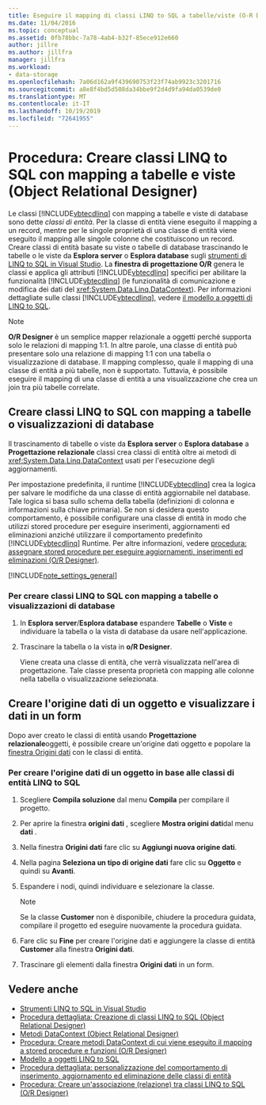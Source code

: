 ```yaml
---
title: Eseguire il mapping di classi LINQ to SQL a tabelle/viste (O-R Designer)
ms.date: 11/04/2016
ms.topic: conceptual
ms.assetid: 0fb78bbc-7a78-4ab4-b32f-85ece912e660
author: jillre
ms.author: jillfra
manager: jillfra
ms.workload:
- data-storage
ms.openlocfilehash: 7a06d162a9f439690753f23f74ab9923c3201716
ms.sourcegitcommit: a8e8f4bd5d508da34bbe9f2d4d9fa94da0539de0
ms.translationtype: MT
ms.contentlocale: it-IT
ms.lasthandoff: 10/19/2019
ms.locfileid: "72641955"
---
```

# <a name="how-to-create-linq-to-sql-classes-mapped-to-tables-and-views-or-designer"></a>Procedura: Creare classi LINQ to SQL con mapping a tabelle e viste (Object Relational Designer)

Le classi [!INCLUDE[vbtecdlinq](../data-tools/includes/vbtecdlinq_md.md)] con mapping a tabelle e viste di database sono dette *classi di entità*. Per la classe di entità viene eseguito il mapping a un record, mentre per le singole proprietà di una classe di entità viene eseguito il mapping alle singole colonne che costituiscono un record. Creare classi di entità basate su viste o tabelle di database trascinando le tabelle o le viste da **Esplora server** o **Esplora database** sugli [strumenti di LINQ to SQL in Visual Studio](../data-tools/linq-to-sql-tools-in-visual-studio2.md). La **finestra di progettazione O/R** genera le classi e applica gli attributi [!INCLUDE[vbtecdlinq](../data-tools/includes/vbtecdlinq_md.md)] specifici per abilitare la funzionalità [!INCLUDE[vbtecdlinq](../data-tools/includes/vbtecdlinq_md.md)] (le funzionalità di comunicazione e modifica dei dati del <xref:System.Data.Linq.DataContext>). Per informazioni dettagliate sulle classi [!INCLUDE[vbtecdlinq](../data-tools/includes/vbtecdlinq_md.md)], vedere [il modello a oggetti di LINQ to SQL](/dotnet/framework/data/adonet/sql/linq/the-linq-to-sql-object-model).

> [!NOTE]
> **O/R Designer** è un semplice mapper relazionale a oggetti perché supporta solo le relazioni di mapping 1:1. In altre parole, una classe di entità può presentare solo una relazione di mapping 1:1 con una tabella o visualizzazione di database. Il mapping complesso, quale il mapping di una classe di entità a più tabelle, non è supportato. Tuttavia, è possibile eseguire il mapping di una classe di entità a una visualizzazione che crea un join tra più tabelle correlate.

## <a name="create-linq-to-sql-classes-that-are-mapped-to-database-tables-or-views"></a>Creare classi LINQ to SQL con mapping a tabelle o visualizzazioni di database

Il trascinamento di tabelle o viste da **Esplora server** o **Esplora database** a **Progettazione relazionale** classi crea classi di entità oltre ai metodi di <xref:System.Data.Linq.DataContext> usati per l'esecuzione degli aggiornamenti.

Per impostazione predefinita, il runtime [!INCLUDE[vbtecdlinq](../data-tools/includes/vbtecdlinq_md.md)] crea la logica per salvare le modifiche da una classe di entità aggiornabile nel database. Tale logica si basa sullo schema della tabella (definizioni di colonna e informazioni sulla chiave primaria). Se non si desidera questo comportamento, è possibile configurare una classe di entità in modo che utilizzi stored procedure per eseguire inserimenti, aggiornamenti ed eliminazioni anziché utilizzare il comportamento predefinito [!INCLUDE[vbtecdlinq](../data-tools/includes/vbtecdlinq_md.md)] Runtime. Per altre informazioni, vedere [procedura: assegnare stored procedure per eseguire aggiornamenti, inserimenti ed eliminazioni (O/R Designer)](../data-tools/how-to-assign-stored-procedures-to-perform-updates-inserts-and-deletes-o-r-designer.md).

[!INCLUDE[note_settings_general](../data-tools/includes/note_settings_general_md.md)]

### <a name="to-create-linq-to-sql-classes-that-are-mapped-to-database-tables-or-views"></a>Per creare classi LINQ to SQL con mapping a tabelle o visualizzazioni di database

1. In **Esplora server**/**Esplora database** espandere **Tabelle** o **Viste** e individuare la tabella o la vista di database da usare nell'applicazione.

2. Trascinare la tabella o la vista in **o/R Designer**.

     Viene creata una classe di entità, che verrà visualizzata nell'area di progettazione. Tale classe presenta proprietà con mapping alle colonne nella tabella o visualizzazione selezionata.

## <a name="create-an-object-data-source-and-display-the-data-on-a-form"></a>Creare l'origine dati di un oggetto e visualizzare i dati in un form

Dopo aver creato le classi di entità usando **Progettazione relazionale**oggetti, è possibile creare un'origine dati oggetto e popolare la [finestra Origini dati](add-new-data-sources.md#data-sources-window) con le classi di entità.

### <a name="to-create-an-object-data-source-based-on-linq-to-sql-entity-classes"></a>Per creare l'origine dati di un oggetto in base alle classi di entità LINQ to SQL

1. Scegliere **Compila soluzione** dal menu **Compila** per compilare il progetto.

2. Per aprire la finestra **origini dati** , scegliere **Mostra origini dati**dal menu **dati** .

3. Nella finestra **Origini dati** fare clic su **Aggiungi nuova origine dati**.

4. Nella pagina **Seleziona un tipo di origine dati** fare clic su **Oggetto** e quindi su **Avanti**.

5. Espandere i nodi, quindi individuare e selezionare la classe.

    > [!NOTE]
    > Se la classe **Customer** non è disponibile, chiudere la procedura guidata, compilare il progetto ed eseguire nuovamente la procedura guidata.

6. Fare clic su **Fine** per creare l'origine dati e aggiungere la classe di entità **Customer** alla finestra **Origini dati**.

7. Trascinare gli elementi dalla finestra **Origini dati** in un form.

## <a name="see-also"></a>Vedere anche

- [Strumenti LINQ to SQL in Visual Studio](../data-tools/linq-to-sql-tools-in-visual-studio2.md)
- [Procedura dettagliata: Creazione di classi LINQ to SQL (Object Relational Designer)](how-to-create-linq-to-sql-classes-mapped-to-tables-and-views-o-r-designer.md)
- [Metodi DataContext (Object Relational Designer)](../data-tools/datacontext-methods-o-r-designer.md)
- [Procedura: Creare metodi DataContext di cui viene eseguito il mapping a stored procedure e funzioni (O/R Designer)](../data-tools/how-to-create-datacontext-methods-mapped-to-stored-procedures-and-functions-o-r-designer.md)
- [Modello a oggetti LINQ to SQL](/dotnet/framework/data/adonet/sql/linq/the-linq-to-sql-object-model)
- [Procedura dettagliata: personalizzazione del comportamento di inserimento, aggiornamento ed eliminazione delle classi di entità](../data-tools/walkthrough-customizing-the-insert-update-and-delete-behavior-of-entity-classes.md)
- [Procedura: Creare un'associazione (relazione) tra classi LINQ to SQL (O/R Designer)](../data-tools/how-to-create-an-association-relationship-between-linq-to-sql-classes-o-r-designer.md)
